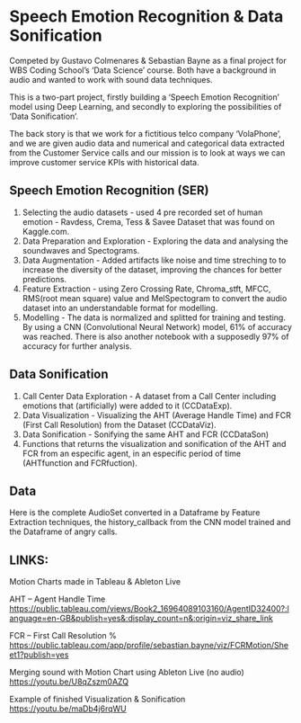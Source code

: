 # Speech Emotion Recognition & Data Sonification

Competed by Gustavo Colmenares & Sebastian Bayne as a final project for WBS Coding School’s ‘Data Science’ course. Both have a background in audio and wanted to work with sound data techniques. 

This is a two-part project, firstly building a ‘Speech Emotion Recognition’ model using Deep Learning, and secondly to exploring the possibilities of ‘Data Sonification’. 

The back story is that we work for a fictitious telco company ‘VolaPhone’, and we are given audio data and numerical and categorical data extracted from the Customer Service calls and our mission is to look at ways we can improve customer service KPIs with historical data.  

## Speech Emotion Recognition (SER)

1.	Selecting the audio datasets - used 4 pre recorded set of human emotion - Ravdess, Crema, Tess & Savee Dataset that was found on Kaggle.com.
2.  Data Preparation and Exploration - Exploring the data and analysing the soundwaves and Spectograms. 
3.	Data Augmentation - Added artifacts like noise and time streching to to increase the diversity of the dataset, improving the chances for better predictions.
4.	Feature Extraction - using Zero Crossing Rate, Chroma_stft, MFCC, RMS(root mean square) value and MelSpectogram to convert the audio dataset into an understandable format for modelling. 
5.	Modelling - The data is normalized and splitted for training and testing. By using a CNN (Convolutional Neural Network) model, 61% of accuracy was reached. There is also another notebook with a supposedly 97% of accuracy for further analysis.

## Data Sonification

1.	Call Center Data Exploration - A dataset from a Call Center including emotions that (artificially) were added to it (CCDataExp). 
2.	Data Visualization - Visualizing the AHT (Average Handle Time) and FCR (First Call Resolution) from the Dataset (CCDataViz).
3.	Data Sonification - Sonifying the same AHT and FCR (CCDataSon)
4.	Functions that returns the visualization and sonification of the AHT and FCR from an especific agent, in an especific period of time (AHTfunction and FCRfuction). 

## Data

Here is the complete AudioSet converted in a Dataframe by Feature Extraction techniques, the history_callback from the CNN model trained and the Dataframe of angry calls.

## LINKS: 
Motion Charts made in Tableau & Ableton Live

AHT – Agent Handle Time 
https://public.tableau.com/views/Book2_16964089103160/AgentID32400?:language=en-GB&publish=yes&:display_count=n&:origin=viz_share_link

FCR – First Call Resolution %
https://public.tableau.com/app/profile/sebastian.bayne/viz/FCRMotion/Sheet1?publish=yes

Merging sound with Motion Chart using Ableton Live (no audio)
https://youtu.be/U8qZszm0AZQ

Example of finished Visualization & Sonification
https://youtu.be/maDb4j6rqWU

